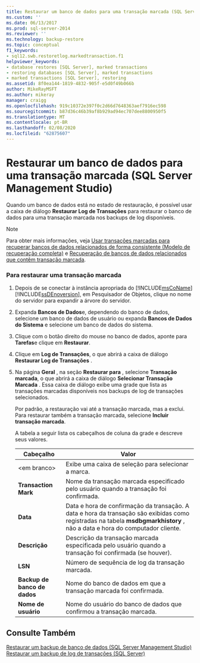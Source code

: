 ```yaml
---
title: Restaurar um banco de dados para uma transação marcada (SQL Server Management Studio) | Microsoft Docs
ms.custom: ''
ms.date: 06/13/2017
ms.prod: sql-server-2014
ms.reviewer: ''
ms.technology: backup-restore
ms.topic: conceptual
f1_keywords:
- sql12.swb.restoretlog.markedtransaction.f1
helpviewer_keywords:
- database restores [SQL Server], marked transactions
- restoring databases [SQL Server], marked transactions
- marked transactions [SQL Server], restoring
ms.assetid: 8f0ea144-1819-4832-905f-e5d0f49b066b
author: MikeRayMSFT
ms.author: mikeray
manager: craigg
ms.openlocfilehash: 919c10372e397f0c2d66d7648363aef7916ec598
ms.sourcegitcommit: b87d36c46b39af8b929ad94ec707dee8800950f5
ms.translationtype: MT
ms.contentlocale: pt-BR
ms.lasthandoff: 02/08/2020
ms.locfileid: "62875607"
---
```

# <a name="restore-a-database-to-a-marked-transaction-sql-server-management-studio"></a>Restaurar um banco de dados para uma transação marcada (SQL Server Management Studio)
  Quando um banco de dados está no estado de restauração, é possível usar a caixa de diálogo **Restaurar Log de Transações** para restaurar o banco de dados para uma transação marcada nos backups de log disponíveis.  
  
> [!NOTE]  
>  Para obter mais informações, veja [Usar transações marcadas para recuperar bancos de dados relacionados de forma consistente &#40;Modelo de recuperação completa&#41;](use-marked-transactions-to-recover-related-databases-consistently.md) e [Recuperação de bancos de dados relacionados que contêm transação marcada](recovery-of-related-databases-that-contain-marked-transaction.md).  
  
### <a name="to-restore-a-marked-transaction"></a>Para restaurar uma transação marcada  
  
1.  Depois de se conectar à instância apropriada do [!INCLUDE[msCoName](../../includes/msconame-md.md)] [!INCLUDE[ssDEnoversion](../../includes/ssdenoversion-md.md)], em Pesquisador de Objetos, clique no nome do servidor para expandir a árvore do servidor.  
  
2.  Expanda **Bancos de Dados**e, dependendo do banco de dados, selecione um banco de dados de usuário ou expanda **Bancos de Dados do Sistema** e selecione um banco de dados do sistema.  
  
3.  Clique com o botão direito do mouse no banco de dados, aponte para **Tarefas**e clique em **Restaurar**.  
  
4.  Clique em **Log de Transações**, o que abrirá a caixa de diálogo **Restaurar Log de Transações** .  
  
5.  Na página **Geral** , na seção **Restaurar para** , selecione **Transação marcada**, o que abrirá a caixa de diálogo **Selecionar Transação Marcada** . Essa caixa de diálogo exibe uma grade que lista as transações marcadas disponíveis nos backups de log de transações selecionados.  
  
     Por padrão, a restauração vai até a transação marcada, mas a exclui. Para restaurar também a transação marcada, selecione **Incluir transação marcada**.  
  
     A tabela a seguir lista os cabeçalhos de coluna da grade e descreve seus valores.  
  
    |Cabeçalho|Valor|  
    |------------|-----------|  
    |\<em branco>|Exibe uma caixa de seleção para selecionar a marca.|  
    |**Transaction Mark**|Nome da transação marcada especificado pelo usuário quando a transação foi confirmada.|  
    |**Data**|Data e hora de confirmação da transação. A data e hora da transação são exibidas como registradas na tabela **msdbgmarkhistory** , não a data e hora do computador cliente.|  
    |**Descrição**|Descrição da transação marcada especificada pelo usuário quando a transação foi confirmada (se houver).|  
    |**LSN**|Número de sequência de log da transação marcada.|  
    |**Backup de banco de dados**|Nome do banco de dados em que a transação marcada foi confirmada.|  
    |**Nome de usuário**|Nome do usuário do banco de dados que confirmou a transação marcada.|  
  
## <a name="see-also"></a>Consulte Também  
 [Restaurar um backup de banco de dados &#40;SQL Server Management Studio&#41;](restore-a-database-backup-using-ssms.md)   
 [Restaurar um backup de log de transações &#40;SQL Server&#41;](restore-a-transaction-log-backup-sql-server.md)  
  
  
